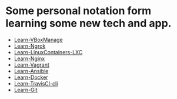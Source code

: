 # Some personal notation form learning some new tech and app.



 * [Learn-VBoxManage](https://github.com/Luismcplopes/e-Learning/blob/master/Learn-VBoxManage/VBoxManage.md)
 * [Learn-Ngrok](https://github.com/Luismcplopes/e-Learning/blob/master/Learn-Ngrok/ngrok.md)
 * [Learn-LinuxContainers-LXC](https://github.com/Luismcplopes/e-Learning/blob/master/Learn-LinuxContainers-LXC/LXc.md)
 * [Learn-Nginx](https://github.com/Luismcplopes/e-Learning/blob/master/Learn-Nginx/nginx.md)
 * [Learn-Vagrant]()
 * [Learn-Ansible]()
 * [Learn-Docker]()
 * [Learn-TravisCI-cli]()
 * [Learn-Git]()
